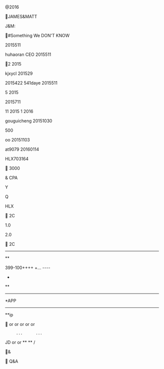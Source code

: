 
@2016



JAMES&MATT 

J&M:   

#Something We DON'T KNOW




2015511

 

huhaoran CEO 2015511

2
2015

kjxycl
201529




2015422
541daye
2015511

 

5
2015


2015711



11
2015
1
2016

gouguicheng
20151030

500   

oo
20151103



at9079
20160114

HLX703164




3000


 



&   CPA      






 





 





 

 



Y

Q













HLX


2C

1.0



2.0



 


 







2C




***

**

399-100++++ +... ----

*

**

*** 

*APP

***



**ip





  






 
 


 or   or  or  or   or 


 


 

         ...      ...





     




   JD or  or      ** ** /   

&
 




Q&A

